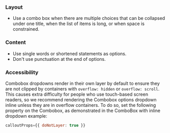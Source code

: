 ### Layout

- Use a combo box when there are multiple choices that can be collapsed under one title, when the list of items is long, or when space is constrained.

### Content

- Use single words or shortened statements as options.
- Don't use punctuation at the end of options.

### Accessibility

Combobox dropdowns render in their own layer by default to ensure they are not clipped by containers with `overflow: hidden` or `overflow: scroll`. This causes extra difficulty for people who use touch-based screen readers, so we recommend rendering the Combobox options dropdown inline unless they are in overflow containers. To do so, set the following property on the Combobox, as demonstrated in the ComboBox with inline dropdown example:

```js
calloutProps={{ doNotLayer: true }}
```
